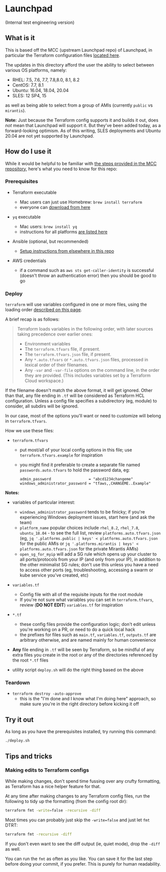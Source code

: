 # Launchpad

(Internal test engineering version)

## What is it

This is based off the MCC (upstream Launchpad repo) of Launchpad, in particular the Terraform configuration files [located here](https://github.com/Mirantis/mcc/tree/master/examples/tf-aws).

The updates in this directory afford the user the ability to select between various OS platforms, namely:

* RHEL: 7.5, 7.6, 7.7, 7.8,8.0, 8.1, 8.2
* CentOS: 7.7, 8.1
* Ubuntu: 16.04, 18.04, 20.04
* SLES: 12 SP4, 15

as well as being able to select from a group of AMIs (currently `public` vs `mirantis`).

**Note:** Just because the Terraform config supports it and builds it out, does _not_ mean that Launchpad will support it. But they've been added today, as a forward-looking optimism. As of this writing, SLES deployments and Ubuntu 20.04 are not yet supported by Launchpad.

## How do I use it

While it would be helpful to be familiar with [the steps provided in the MCC repository](https://github.com/Mirantis/mcc/blob/master/examples/tf-aws/README.md), here's what you need to know for this repo:

### Prerequisites

* Terraform executable
  * Mac users can just use Homebrew: `brew install terraform`
  * everyone can [download from here](https://www.terraform.io/downloads.html)

* `yq` executable
  * Mac users: `brew install yq`
  * instructions for all platforms [are listed here](https://github.com/mikefarah/yq/blob/master/README.md)

* Ansible (optional, but recommended)
  * [Setup instructions from elsewhere in this repo](../system_test_toolbox/ansible)

* AWS credentials
  * if a command such as `aws sts get-caller-identity` is successful (doesn't throw an authentication error) then you should be good to go

### Deploy

`terraform` will use variables configured in one or more files, using the loading order [described on this page](https://www.terraform.io/docs/language/values/variables.html#variable-definition-precedence).

A brief recap is as follows:

> Terraform loads variables in the following order, with later sources taking precedence over earlier ones:
>
> * Environment variables
> * The `terraform.tfvars` file, if present.
> * The `terraform.tfvars.json` file, if present.
> * Any `*.auto.tfvars` or `*.auto.tfvars.json` files, processed in lexical order of their filenames.
> * Any `-var` and `-var-file` options on the command line, in the order they are provided. (This includes variables set by a Terraform Cloud workspace.)

If the filename doesn't match the above format, it will get ignored. Other than that, any file ending in `.tf` will be considered as Terraform HCL configuration. Unless a config file specifies a subdirectory (eg, module) to consider, all subdirs will be ignored.

In our case, most of the options you'll want or need to customize will belong in `terraform.tfvars`.

How we use these files:

* `terraform.tfvars`
  * put most/all of your local config options in this file; use `terraform.tfvars.example` for inspiration
  * you might find it preferable to create a separate file named `passwords.auto.tfvars` to hold the password data, eg:

    ```text
    admin_password                 = "abcd1234changeme"
    windows_administrator_password = "tfaws,,CHANGEME..Example"
    ```

**Notes:**

* variables of particular interest:
  * `windows_administrator_password` tends to be finicky; if you're experiencing Windows deployment issues, start here (and ask the team)
  * `platform_name` popular choices include `rhel_8.2`, `rhel_7.8`, `ubuntu_18.04` - to see the full list, review `platforms.auto.tfvars.json` (eg, `jq '.platforms.public | keys' < platforms.auto.tfvars.json` for the public AMIs or `jq '.platforms.mirantis | keys' < platforms.auto.tfvars.json` for the private Mirantis AMIs)
  * `open_sg_for_myip` will add a SG rule which opens up your cluster to all ports/protocols from your IP (and only from your IP), in addition to the other minimalist SG rules; don't use this unless you have a need to access other ports (eg, troubleshooting, accessing a swarm or kube service you've created, etc)

* `variables.tf`
  * Config file with all of the requisite inputs for the root module
  * If you're not sure what variables you can set in `terraform.tfvars`, review (**DO NOT EDIT**) `variables.tf` for inspiration

* `*.tf`
  * these config files provide the configuration logic; don't edit unless you're working on a PR, or need to do a quick local hack
  * the prefixes for files such as `main.tf`, `variables.tf`, `outputs.tf` are arbitrary otherwise, and are named mainly for human convenience

* **Any** file ending in `.tf` will be seen by Terraform, so be mindful of any extra files you create in the root or any of the directories referenced by the root `*.tf` files

* utility script `deploy.sh` will do the right thing based on the above

### Teardown

* `terraform destroy -auto-approve`
  * this is the "I'm done and I know what I'm doing here" approach, so make sure you're in the right directory before kicking it off

## Try it out

As long as you have the prerequisites installed, try running this command:

```bash
./deploy.sh
```

## Tips and tricks

### Making edits to Terraform configs

While making changes, don't spend time fussing over any crufty formatting, as Terraform has a nice helper feature for that.

At any time after making changes to any Terraform config files, run the following to tidy up the formatting (from the config root dir):

```bash
terraform fmt -write=false -recursive -diff
```

Most times you can probably just skip the `-write=false` and just let `fmt` DTRT:

```bash
terraform fmt -recursive -diff
```

If you don't even want to see the diff output (ie, quiet mode), drop the `-diff` as well.

You can run the `fmt` as often as you like. You can save it for the last step before doing your commit, if you prefer. This is purely for human readability.
